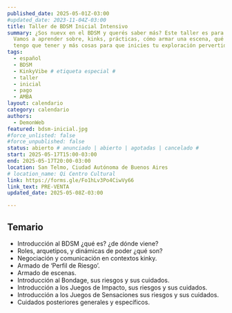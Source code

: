 ```yaml
---
published_date: 2025-05-01Z-03:00
#updated_date: 2023-11-04Z-03:00
title: Taller de BDSM Inicial Intensivo
summary: ¿Sos nuevx en el BDSM y querés saber más? Este taller es para vos <3.
  Vamos a aprender sobre, kinks, prácticas, cómo armar una escena, qué cuidados
  tengo que tener y más cosas para que inicies tu exploración pervertida <3
tags:
  - español
  - BDSM
  - KinkyVibe # etiqueta especial #
  - taller
  - inicial
  - pago
  - AMBA
layout: calendario
category: calendario
authors:
  - DemonWeb
featured: bdsm-inicial.jpg
#force_unlisted: false
#force_unpublished: false
status: abierto # anunciado | abierto | agotadas | cancelado #
start: 2025-05-17T15:00-03:00
end: 2025-05-17T20:00-03:00
location: San Telmo, Ciudad Autónoma de Buenos Aires
# location_name: Qi Centro Cultural
link: https://forms.gle/Fo1hLv3Po4CiwVy66
link_text: PRE-VENTA
updated_date: 2025-05-08Z-03:00

---
```

## Temario
- Introducción al BDSM ¿qué es? ¿de dónde viene?
- Roles, arquetipos, y dinámicas de poder ¿qué son?
- Negociación y comunicación en contextos kinky. 
- Armado de ‘Perfil de Riesgo’. 
- Armado de escenas. 
- Introducción al Bondage, sus riesgos y sus cuidados. 
- Introducción a los Juegos de Impacto, sus riesgos y sus cuidados. 
- Introducción a los Juegos de Sensaciones sus riesgos y sus cuidados. 
- Cuidados posteriores generales y específicos. 